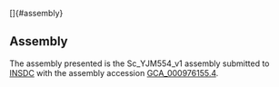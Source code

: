 []{#assembly}

Assembly
--------

The assembly presented is the Sc\_YJM554\_v1 assembly submitted to
[INSDC](http://www.insdc.org) with the assembly accession
[GCA\_000976155.4](http://www.ebi.ac.uk/ena/data/view/GCA_000976155.4).
